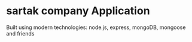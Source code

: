 # sartak company Application

Built using modern technologies: node.js, express, mongoDB, mongoose and friends